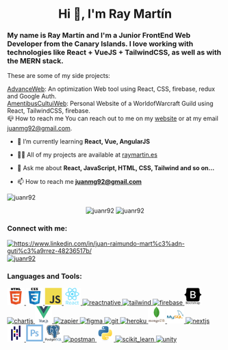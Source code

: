 <h1 align="center">Hi 👋, I'm Ray Martín</h1>
<h3 align="left">My name is Ray Martín and I'm a Junior FrontEnd Web Developer from the Canary Islands. I love working with technologies like React + VueJS + TailwindCSS, as well as with the MERN stack.</h3>

These are some of my side projects:

<a href="https://advance-web.vercel.app">AdvanceWeb</a>: An optimization Web tool using React, CSS, firebase, redux and Google Auth.
<br>
<a href="https://amentibus-cultui.vercel.app">AmentibusCultuiWeb</a>: Personal Website of a WorldofWarcraft Guild using React, TailwindCSS, firebase.
<br>
📪 How to reach me
You can reach out to me on my <a href="https://raymartin.es">website</a> or at my email juanmg92@gmail.com.

- 🌱 I’m currently learning **React, Vue, AngularJS**

- 👨‍💻 All of my projects are available at [raymartin.es](raymartin.es)

- 💬 Ask me about **React, JavaScript, HTML, CSS, Tailwind and so on...**

- 📫 How to reach me **juanmg92@gmail.com**

<!-- STATS -->

<p align="left"> <img src="https://komarev.com/ghpvc/?username=juanr92&label=Profile%20views&color=0e75b6&style=flat" alt="juanr92" /> </p>

<p align="center">
  <img src="https://github-readme-stats.vercel.app/api?username=juanr92&show_icons=true&locale=en" alt="juanr92" />
  <img src="https://github-readme-streak-stats.herokuapp.com/?user=juanr92&" alt="juanr92" />
</p>

<!-- SOCIAL MEDIA -->
<h3 align="left">Connect with me:</h3>
<p align="left">
  <a href="https://www.linkedin.com/in/juan-raimundo-mart%c3%adn-guti%c3%a9rrez-48236517b/" target="blank">
    <img 
         align="center"
         src="https://raw.githubusercontent.com/rahuldkjain/github-profile-readme-generator/master/src/images/icons/Social/linked-in-alt.svg"
         alt="https://www.linkedin.com/in/juan-raimundo-mart%c3%adn-guti%c3%a9rrez-48236517b/"
         height="30"
         width="40" />
  </a>
  <a href="https://instagram.com/juanr92" 
     target="blank">
    <img
         align="center"
         src="https://raw.githubusercontent.com/rahuldkjain/github-profile-readme-generator/master/src/images/icons/Social/instagram.svg" alt="juanr92"
         height="30"
         width="40" />
  </a>
</p>

<!-- Languages and Tools -->

<h3 align="left">Languages and Tools:</h3>
<p align="left">
  
<a href="https://www.w3.org/html/" target="_blank" rel="noreferrer">
  <img src="https://raw.githubusercontent.com/devicons/devicon/master/icons/html5/html5-original-wordmark.svg" alt="html5" width="40" height="40"/>
</a>
  
<a href="https://www.w3schools.com/css/" target="_blank" rel="noreferrer">
  <img src="https://raw.githubusercontent.com/devicons/devicon/master/icons/css3/css3-original-wordmark.svg" alt="css3" width="40" height="40"/>
</a>

<a href="https://developer.mozilla.org/en-US/docs/Web/JavaScript" target="_blank" rel="noreferrer">
  <img src="https://raw.githubusercontent.com/devicons/devicon/master/icons/javascript/javascript-original.svg" alt="javascript" width="40" height="40"/>
</a>
  
<a href="https://reactjs.org/" target="_blank" rel="noreferrer">
  <img src="https://raw.githubusercontent.com/devicons/devicon/master/icons/react/react-original-wordmark.svg" alt="react" width="40" height="40"/>
</a>

<a href="https://reactnative.dev/" target="_blank" rel="noreferrer">
  <img src="https://reactnative.dev/img/header_logo.svg" alt="reactnative" width="40" height="40"/>
</a>
  
<a href="https://tailwindcss.com/" target="_blank" rel="noreferrer">
  <img src="https://www.vectorlogo.zone/logos/tailwindcss/tailwindcss-icon.svg" alt="tailwind" width="40" height="40"/>
</a>

<a href="https://firebase.google.com/" target="_blank" rel="noreferrer">
  <img src="https://www.vectorlogo.zone/logos/firebase/firebase-icon.svg" alt="firebase" width="40" height="40"/>
</a>
  
<a href="https://getbootstrap.com" target="_blank" rel="noreferrer"> 
  <img src="https://raw.githubusercontent.com/devicons/devicon/master/icons/bootstrap/bootstrap-plain-wordmark.svg" alt="bootstrap" width="40" height="40"/> 
</a> 

<a href="https://www.chartjs.org" target="_blank" rel="noreferrer"> 
  <img src="https://www.chartjs.org/media/logo-title.svg" alt="chartjs" width="40" height="40"/> 
</a> 

<a href="https://vuejs.org/" target="_blank" rel="noreferrer">
  <img src="https://raw.githubusercontent.com/devicons/devicon/master/icons/vuejs/vuejs-original-wordmark.svg" alt="vuejs" width="40" height="40"/>
</a>

<a href="https://zapier.com" target="_blank" rel="noreferrer">
  <img src="https://www.vectorlogo.zone/logos/zapier/zapier-icon.svg" alt="zapier" width="40" height="40"/>
</a> 

<a href="https://www.figma.com/" target="_blank" rel="noreferrer">
  <img src="https://www.vectorlogo.zone/logos/figma/figma-icon.svg" alt="figma" width="40" height="40"/>
</a>

<a href="https://git-scm.com/" target="_blank" rel="noreferrer">
  <img src="https://www.vectorlogo.zone/logos/git-scm/git-scm-icon.svg" alt="git" width="40" height="40"/>
</a>

<a href="https://heroku.com" target="_blank" rel="noreferrer">
  <img src="https://www.vectorlogo.zone/logos/heroku/heroku-icon.svg" alt="heroku" width="40" height="40"/>
</a>

<a href="https://www.mongodb.com/" target="_blank" rel="noreferrer">
  <img src="https://raw.githubusercontent.com/devicons/devicon/master/icons/mongodb/mongodb-original-wordmark.svg" alt="mongodb" width="40" height="40"/>
</a>

<a href="https://www.mysql.com/" target="_blank" rel="noreferrer">
  <img src="https://raw.githubusercontent.com/devicons/devicon/master/icons/mysql/mysql-original-wordmark.svg" alt="mysql" width="40" height="40"/>
</a>

<a href="https://nextjs.org/" target="_blank" rel="noreferrer">
  <img src="https://cdn.worldvectorlogo.com/logos/nextjs-2.svg" alt="nextjs" width="40" height="40"/>
</a>

<a href="https://pandas.pydata.org/" target="_blank" rel="noreferrer">
  <img src="https://raw.githubusercontent.com/devicons/devicon/2ae2a900d2f041da66e950e4d48052658d850630/icons/pandas/pandas-original.svg" alt="pandas" width="40" height="40"/>
</a>

<a href="https://www.photoshop.com/en" target="_blank" rel="noreferrer">
  <img src="https://raw.githubusercontent.com/devicons/devicon/master/icons/photoshop/photoshop-line.svg" alt="photoshop" width="40" height="40"/>
</a>

<a href="https://www.postgresql.org" target="_blank" rel="noreferrer">
  <img src="https://raw.githubusercontent.com/devicons/devicon/master/icons/postgresql/postgresql-original-wordmark.svg" alt="postgresql" width="40" height="40"/>
</a>

<a href="https://postman.com" target="_blank" rel="noreferrer">
  <img src="https://www.vectorlogo.zone/logos/getpostman/getpostman-icon.svg" alt="postman" width="40" height="40"/>
</a>

<a href="https://www.python.org" target="_blank" rel="noreferrer">
  <img src="https://raw.githubusercontent.com/devicons/devicon/master/icons/python/python-original.svg" alt="python" width="40" height="40"/>
</a>

<a href="https://scikit-learn.org/" target="_blank" rel="noreferrer">
  <img src="https://upload.wikimedia.org/wikipedia/commons/0/05/Scikit_learn_logo_small.svg" alt="scikit_learn" width="40" height="40"/>
</a>

<a href="https://unity.com/" target="_blank" rel="noreferrer">
  <img src="https://www.vectorlogo.zone/logos/unity3d/unity3d-icon.svg" alt="unity" width="40" height="40"/>
</a>

</p>

<!--
<p><img align="left" src="https://github-readme-stats.vercel.app/api/top-langs?username=juanr92&show_icons=true&locale=en&layout=compact" alt="juanr92" /></p>
-->
